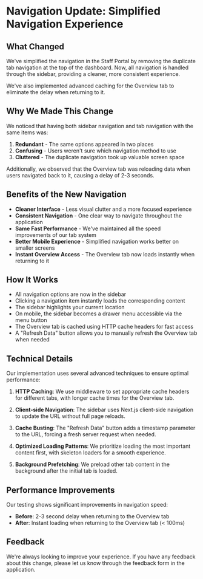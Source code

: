 # Navigation Update: Simplified Navigation Experience

## What Changed

We've simplified the navigation in the Staff Portal by removing the duplicate tab navigation at the top of the dashboard. Now, all navigation is handled through the sidebar, providing a cleaner, more consistent experience.

We've also implemented advanced caching for the Overview tab to eliminate the delay when returning to it.

## Why We Made This Change

We noticed that having both sidebar navigation and tab navigation with the same items was:

1. **Redundant** - The same options appeared in two places
2. **Confusing** - Users weren't sure which navigation method to use
3. **Cluttered** - The duplicate navigation took up valuable screen space

Additionally, we observed that the Overview tab was reloading data when users navigated back to it, causing a delay of 2-3 seconds.

## Benefits of the New Navigation

- **Cleaner Interface** - Less visual clutter and a more focused experience
- **Consistent Navigation** - One clear way to navigate throughout the application
- **Same Fast Performance** - We've maintained all the speed improvements of our tab system
- **Better Mobile Experience** - Simplified navigation works better on smaller screens
- **Instant Overview Access** - The Overview tab now loads instantly when returning to it

## How It Works

- All navigation options are now in the sidebar
- Clicking a navigation item instantly loads the corresponding content
- The sidebar highlights your current location
- On mobile, the sidebar becomes a drawer menu accessible via the menu button
- The Overview tab is cached using HTTP cache headers for fast access
- A "Refresh Data" button allows you to manually refresh the Overview tab when needed

## Technical Details

Our implementation uses several advanced techniques to ensure optimal performance:

1. **HTTP Caching**: We use middleware to set appropriate cache headers for different tabs, with longer cache times for the Overview tab.

2. **Client-side Navigation**: The sidebar uses Next.js client-side navigation to update the URL without full page reloads.

3. **Cache Busting**: The "Refresh Data" button adds a timestamp parameter to the URL, forcing a fresh server request when needed.

4. **Optimized Loading Patterns**: We prioritize loading the most important content first, with skeleton loaders for a smooth experience.

5. **Background Prefetching**: We preload other tab content in the background after the initial tab is loaded.

## Performance Improvements

Our testing shows significant improvements in navigation speed:

- **Before**: 2-3 second delay when returning to the Overview tab
- **After**: Instant loading when returning to the Overview tab (< 100ms)

## Feedback

We're always looking to improve your experience. If you have any feedback about this change, please let us know through the feedback form in the application. 
